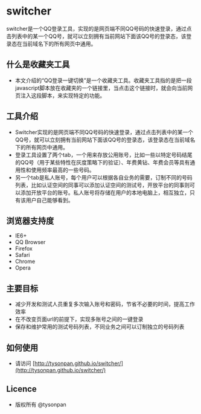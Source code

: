switcher
========

switcher是一个QQ登录工具，实现的是网页端不同QQ号码的快速登录，通过点击列表中的某一个QQ号，就可以立刻拥有当前网站下面该QQ号的登录态，该登录态在当前域名下的所有网页中通用。


什么是收藏夹工具
-------
* 本文介绍的“QQ登录一键切换”是一个收藏夹工具。收藏夹工具指的是把一段javascript脚本放在收藏夹的一个链接里，当点击这个链接时，就会向当前网页注入这段脚本，来实现特定的功能。

工具介绍
-------
* Switcher实现的是网页端不同QQ号码的快速登录，通过点击列表中的某一个QQ号，就可以立刻拥有当前网站下面该QQ号的登录态，该登录态在当前域名下的所有网页中通用。
* 登录工具设置了两个tab，一个用来存放公用账号，比如一些以特定号码结尾的QQ号（用于某些特性在灰度策略下的验证）、年费黄钻、年费会员等具有通用性和使用频率最高的一些号码。
* 另一个tab是私人账号，每个用户可以根据各自业务的需要，订制不同的号码列表，比如认证空间的同事可以添加认证空间的测试号，开放平台的同事则可以添加开放平台的账号。私人账号将存储在用户的本地电脑上，相互独立，只有该用户自己能够看到。

浏览器支持度
-------
* IE6+
* QQ Browser
* Firefox
* Safari
* Chrome
* Opera

主要目标
-------
* 减少开发和测试人员重复多次输入账号和密码，节省不必要的时间，提高工作效率
* 在不改变页面url的前提下，实现多账号之间的一键登录
* 保存和维护常用的测试号码列表，不同业务之间可以订制独立的号码列表

如何使用
-------
* 请访问 [http://tysonpan.github.io/switcher/](http://tysonpan.github.io/switcher/)


Licence
-------
* 版权所有 @tysonpan